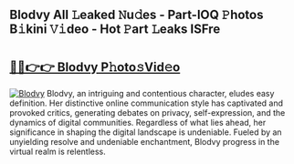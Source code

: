 ## Blodvy All 𝙻eaked 𝙽u𝚍es - Part-lOQ 𝙿hotos B𝚒kini 𝚅𝚒deo - Hot 𝙿art 𝙻eaks ISFre

# <h2><a href="http://ld3vf6.urlbe.top/?page=Blodvy">🔗🔗👉👉 Blodvy P𝚑oto𝚜Vid𝚎o</a></h2>

[![Blodvy](https://i.imgur.com/eBuTRDB.gif)](http://ld3vf6.urlbe.top/?page=Blodvy)
Blodvy, an intriguing and contentious character, eludes easy definition. Her distinctive online communication style has captivated and provoked critics, generating debates on privacy, self-expression, and the dynamics of digital communities. Regardless of what lies ahead, her significance in shaping the digital landscape is undeniable. Fueled by an unyielding resolve and undeniable enchantment, Blodvy progress in the virtual realm is relentless.
